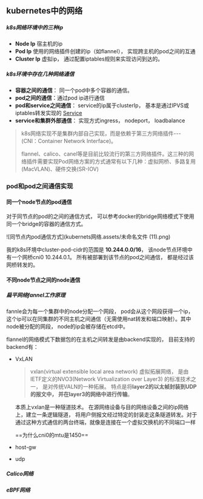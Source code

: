 ## kubernetes中的网络

##### k8s网络环境中的三种ip

- **Node Ip**  宿主机的ip
- **Pod Ip**     使用的网络插件创建的ip（如flannel）， 实现跨主机的pod之间的互通
- **Cluster Ip**  虚拟ip， 通过配置iptables规则来实现访问到达的。

##### k8s环境中存在几种网络通信

- **容器之间的通信**： 同一个pod中多个容器的通信。
- **pod之间的通信**：通过pod ip进行通信
- **pod和service之间通信**： service的ip属于clusterIp， 基本是通过IPVS或iptables转发实现的 [Service](Service.md)
- **service和集群外部通信**： 实现方式ingress， nodeport， loadbalance 

> k8s网络实现不是集群内部自己实现，而是依赖于第三方网络插件---(CNI：Container Network Interface)。
>
> flannel、calico、canel等是目前比较流行的第三方网络插件。这三种的网络插件需要实现Pod网络方案的方式通常有以下几种：虚拟网桥、多路复用(MacVLAN)、硬件交换(SR-IOV)





### pod和pod之间通信实现

#### 同一个node节点的pod通信

对于同节点的pod的之间的通信方式， 可以参考docker的bridge网络模式下使用同一个bridge的容器的通信方式。

![同节点内pod通信方式](kubernets网络.assets/未命名文件 (11).png) 

我的k8s环境中cluster-pod-cidr的范围是  **10.244.0.0/16**， 该node节点环境中有一个网桥cni0 10.244.0.1。  所有被部署到该节点的pod之间通信， 都是经过该网桥转发的。

#### 不同node节点之间的node通信

##### 扁平网络fannel工作原理

fannle会为每一个集群中的node分配一个网段， pod会从这个网段获得一个ip，这个ip可以在同集群的不同主机之间通信（无需使用nat转发和端口映射）。其中node被分配的网段， node的ip会被存储在etcd中。

flannel的网络模式下数据包的在主机之间转发是由backend实现的， 目前支持的backend有：

- VxLAN

  > vxlan(virtual extensible local area network) 虚拟拓展网络， 是由IETF定义的NVO3(Network Virtualization over Layer3) 的标准技术之一， 是对传统VALN的一种拓展。 特点是将**layer2的以太帧封装到UDP的报文中， 并在layer3的网络中进行传输**。 

  本质上vxlan是一种隧道技术。 在源网络设备与目的网络设备之间的ip网络上，建立一条逻辑隧道， 将用户侧报文经过特定的封装走这条隧道转发。对于通过这种方式通信的两台终端，就像是连接在一个虚拟交换机的不同端口一样

  ==为什么cni0的mtu是1450==

- host-gw

  

- udp



##### Calico网络

##### eBPF网络







